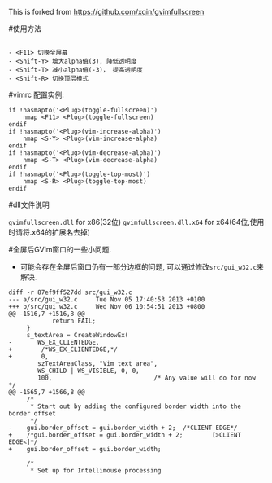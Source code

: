 This is forked from https://github.com/xqin/gvimfullscreen

#使用方法

```

- <F11> 切换全屏幕
- <Shift-Y> 增大alpha值(3), 降低透明度
- <Shift-T> 减小alpha值(-3)， 提高透明度
- <Shift-R> 切换顶层模式
```

#vimrc 配置实例:

```
if !hasmapto('<Plug>(toggle-fullscreen)')
	nmap <F11> <Plug>(toggle-fullscreen)
endif
if !hasmapto('<Plug>(vim-increase-alpha)')
	nmap <S-Y> <Plug>(vim-increase-alpha)
endif
if !hasmapto('<Plug>(vim-decrease-alpha)')
	nmap <S-T> <Plug>(vim-decrease-alpha)
endif
if !hasmapto('<Plug>(toggle-top-most)')
	nmap <S-R> <Plug>(toggle-top-most)
endif
```

#dll文件说明

`gvimfullscreen.dll`	for x86(32位)
`gvimfullscreen.dll.x64`	for x64(64位,使用时请将.x64的扩展名去掉)



#全屏后GVim窗口的一些小问题.
* 可能会存在全屏后窗口仍有一部分边框的问题, 可以通过修改`src/gui_w32.c`来解决.

```
diff -r 87ef9ff527dd src/gui_w32.c
--- a/src/gui_w32.c     Tue Nov 05 17:40:53 2013 +0100
+++ b/src/gui_w32.c     Wed Nov 06 10:54:51 2013 +0800
@@ -1516,7 +1516,8 @@
            return FAIL;
     }
     s_textArea = CreateWindowEx(
-       WS_EX_CLIENTEDGE,
+        /*WS_EX_CLIENTEDGE,*/
+        0,
        szTextAreaClass, "Vim text area",
        WS_CHILD | WS_VISIBLE, 0, 0,
        100,                            /* Any value will do for now */
@@ -1565,7 +1566,8 @@
     /*
      * Start out by adding the configured border width into the border offset
      */
-    gui.border_offset = gui.border_width + 2;  /*CLIENT EDGE*/
+    /*gui.border_offset = gui.border_width + 2;        [>CLIENT EDGE<]*/
+    gui.border_offset = gui.border_width;

     /*
      * Set up for Intellimouse processing
```
